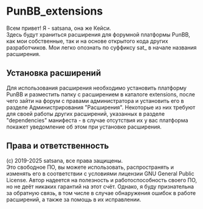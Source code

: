 # PunBB_extensions
Всем привет! Я - satsana, она же Кейси.  
Здесь будут храниться расширения для форумной платформы PunBB, как мои собственные, так и на основе открытого кода других разработчиков. Мои легко опознать по суффиксу sat_ в начале названия расширения.

## Установка расширений
Для использования расширения необходимо установить платформу PunBB и разместить папку с расширением в каталоге extensions, после чего зайти на форум с правами администратора и установить его в разделе Администрирования "Расширения". Некоторые из них требуют для своей работы других расширений, указанных в разделе "dependencies" манифеста - в случае отсутствия их у вас платформа покажет уведомление об этом при установке расширения.

## Права и ответственность
(с) 2019-2025 satsana, все права защищены.  
Это свободное ПО, вы можете использовать, распространять и изменять его в соответствии с условиями лицензии GNU General Public License.
Автор надеется на полезность и работоспособность своего ПО, но не деёт никаких гарантий на этот счёт. Однако, я буду признательна за обратную связь, в том числе в случае обнаружения ошибок в работе расширений, а также за помощь в их исправлении.
